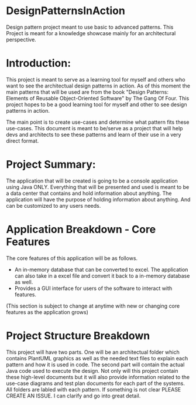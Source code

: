 # DesignPatternsInAction
Design pattern project meant to use basic to advanced patterns. This Project is meant for a knowledge showcase mainly for an architectural perspective.   


# Introduction: 

This project is meant to serve as a learning tool for myself and others who want to see the architectual design patterns in action. 
As of this moment the main patterns that will be used are from the book "Design Patterns: Elements of Reusable 
Object-Oriented Software" by The Gang Of Four. This project hopes to be a good learning tool for myself and other to see design patterns in action.

The main point is to create use-cases and determine what pattern fits these use-cases. This document is meant to be/serve as a project that will help devs and
architects to see these patterns and learn of their use in a very direct format. 


# Project Summary:

The application that will be created is going to be a console application using Java ONLY. Everything that will be presented and used is meant to be a 
data center that contains and hold information about anything. The application will have the purpose of holding information about anything. And can be
customized to any users needs. 

# Application Breakdown - Core Features

The core features of this application will be as follows. 
- An in-memory database that can be converted to excel. The application can also take in a excel file and convert it back to a in-memory database as well. 
- Provides a GUI interface for users of the software to interact with features.

(This section is subject to change at anytime with new or changing core features as the application grows)

# Project Structure Breakdown

This project will have two parts. One will be an architectual folder which contains PlantUML graphics as well as the needed text files to explain each pattern and how it is used in code. The second part will contain the actual Java code used to execute the design. Not only will this project contain these high-level documents but it will also provide information related to the use-case diagrams and test plan documents for each part of the systems. All folders are labled with each pattern. If something is not clear PLEASE CREATE AN ISSUE. I can clarify and go into great detail. 

